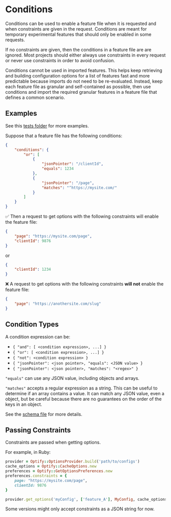 # Conditions
Conditions can be used to enable a feature file when it is requested and when constraints are given in the request.
Conditions are meant for temporary experimental features that should only be enabled in some requests.

If no constraints are given, then the conditions in a feature file are are ignored.
Most projects should either always use constraints in every request or never use constraints in order to avoid confusion.

Conditions cannot be used in imported features.
This helps keep retrieving and building configuration options for a list of features fast and more predictable because imports do not need to be re-evaluated.
Instead, keep each feature file as granular and self-contained as possible, then use conditions and import the required granular features in a feature file that defines a common scenario.

## Examples
See this [tests folder](../tests/test_suites/conditions) for more examples.

Suppose that a feature file has the following conditions:
```JSON
{
    "conditions": {
        "or": [
            {
                "jsonPointer": "/clientId",
                "equals": 1234
            },
            {
                "jsonPointer": "/page",
                "matches": "^https://mysite.com/"
            }
        ]
    }
}
```

✅ Then a request to get options with the following constraints will enable the feature file:

```JSON
{
    "page": "https://mysite.com/page",
    "clientId": 9876
}
```

or

```JSON
{
    "clientId": 1234
}
```

❌ A request to get options with the following constraints **will not** enable the feature file:
```JSON
{
    "page": "https://anothersite.com/slug"
}
```

## Condition Types

A condition expression can be:
- `{ "and": [ <condition expression>, ...] }`
- `{ "or": [ <condition expression>, ...] }`
- `{ "not": <condition expression> }`
- `{ "jsonPointer": <json pointer>, "equals": <JSON value> }`
- `{ "jsonPointer": <json pointer>, "matches": "<regex>" }`

`"equals"` can use any JSON value, including objects and arrays.

`"matches"` accepts a regular expression as a string.
This can be useful to determine if an array contains a value.
It can match any JSON value, even a object, but be careful because there are no guarantees on the order of the keys in an object.

See the [schema file](../schemas/feature_file.json) for more details.

## Passing Constraints

Constraints are passed when getting options.

For example, in Ruby:
```Ruby
provider = Optify::OptionsProvider.build('path/to/configs')
cache_options = Optify::CacheOptions.new
preferences = Optify::GetOptionsPreferences.new
preferences.constraints = {
    page: "https://mysite.com/page",
    clientId: 9876
}

provider.get_options('myConfig', ['feature_A'], MyConfig, cache_options, preferences)
```

Some versions might only accept constraints as a JSON string for now.